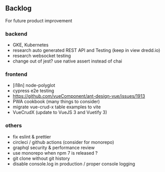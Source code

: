 ## Backlog

For future product improvement

### backend
- GKE, Kubernetes
- research auto generated REST API and Testing (keep in view dredd.io)
- research websocket testing
- change out of jest? use native assert instead of chai

### frontend
- [i18n] node-polyglot
- cypress e2e testing
- https://github.com/vueComponent/ant-design-vue/issues/1913
- PWA cookbook (many things to consider)
- migrate vue-crud-x table examples to vite
- VueCrudX (update to VueJS 3 and Vuetify 3)

### others
- fix eslint & prettier
- circleci / github actions (consider for monorepo)
- graphql security & performance review
- use monorepo when npm 7 is released ?
- git clone without git history
- disable console.log in production / proper console logging
